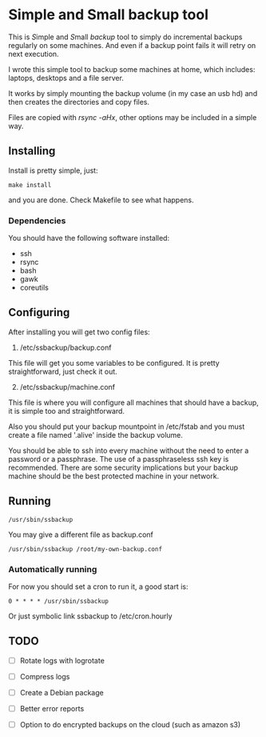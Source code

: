 # Simple and Small backup tool

This is *S*imple and *S*mall *backup* tool to simply do incremental backups
regularly on some machines. And even if a backup point fails it will retry
on next execution.

I wrote this simple tool to backup some machines at home, which includes:
laptops, desktops and a file server.

It works by simply mounting the backup volume (in my case an usb hd) and
then creates the directories and copy files.

Files are copied with _rsync -aHx_, other options may be included in a
simple way.

## Installing

Install is pretty simple, just:
```
make install
```

and you are done. Check Makefile to see what happens.

### Dependencies

You should have the following software installed:
 - ssh
 - rsync
 - bash
 - gawk
 - coreutils

## Configuring

After installing you will get two config files:

1. /etc/ssbackup/backup.conf

This file will get you some variables to be configured. It is pretty
straightforward, just check it out.

2. /etc/ssbackup/machine.conf

This file is where you will configure all machines that should have a
backup, it is simple too and straightforward.

Also you should put your backup mountpoint in /etc/fstab and you must create
a file named '.alive' inside the backup volume.

You should be able to ssh into every machine without the need to enter a
password or a passphrase. The use of a passphraseless ssh key is
recommended. There are some security implications but your backup machine
should be the best protected machine in your network.

## Running

```
/usr/sbin/ssbackup
```

You may give a different file as backup.conf
```
/usr/sbin/ssbackup /root/my-own-backup.conf
```

### Automatically running

For now you should set a cron to run it, a good start is:
```
0 * * * * /usr/sbin/ssbackup

```

Or just symbolic link ssbackup to /etc/cron.hourly

## TODO

- [ ] Rotate logs with logrotate
- [ ] Compress logs
- [ ] Create a Debian package
- [ ] Better error reports
- [ ] Option to do encrypted backups on the cloud (such as amazon s3)

